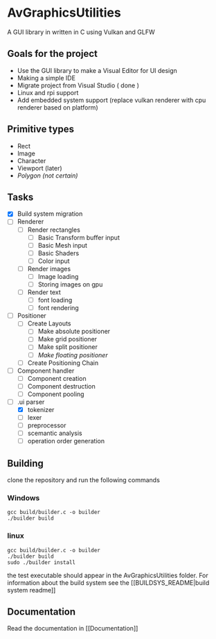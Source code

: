 # AvGraphicsUtilities
A GUI library in written in C using Vulkan and GLFW

## Goals for the project
 - Use the GUI library to make a Visual Editor for UI design
 - Making a simple IDE
 - Migrate project from Visual Studio ( done )
 - Linux and rpi support
 - Add embedded system support (replace vulkan renderer with cpu renderer based on platform)

## Primitive types
- Rect
- Image
- Character
- Viewport (later)
- *Polygon (not certain)*

## Tasks
- [x] Build system migration
- [ ] Renderer
    - [ ] Render rectangles
        - [ ] Basic Transform buffer input
        - [ ] Basic Mesh input
        - [ ] Basic Shaders
        - [ ] Color input
    - [ ] Render images
        - [ ] Image loading
        - [ ] Storing images on gpu
    - [ ] Render text
        - [ ] font loading
        - [ ] font rendering
- [ ] Positioner
    - [ ] Create Layouts 
        - [ ] Make absolute positioner
        - [ ] Make grid positioner
        - [ ] Make split positioner
        - [ ] *Make floating positioner*
    - [ ] Create Positioning Chain
- [ ] Component handler
    - [ ] Component creation
    - [ ] Component destruction
    - [ ] Component pooling
- [ ] .ui parser
    - [x] tokenizer
    - [ ] lexer
    - [ ] preprocessor
    - [ ] scemantic analysis
    - [ ] operation order generation

## Building
clone the repository and run the following commands
### Windows
```shell
gcc build/builder.c -o builder
./builder build
```
### linux
```shell
gcc build/builder.c -o builder
./builder build
sudo ./builder install
```
the test executable should appear in the AvGraphicsUtilities folder. For information about the build system see the [[BUILDSYS_README|build system readme]]

## Documentation
Read the documentation in [[Documentation]]
